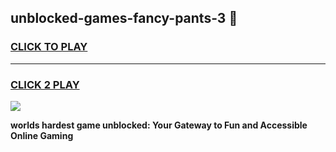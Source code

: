 
## unblocked-games-fancy-pants-3 👋
<h3>
<a href="https://premium.freeplayer.one?title=unblocked-games-fancy-pants-3&ref=14F">CLICK TO PLAY</a></h3>
<hr>

<h3>
<a href="https://premium.freeplayer.one?title=unblocked-games-fancy-pants-3&ref=14F">CLICK 2 PLAY</a>
  
</h3>

<a href="https://premium.freeplayer.one?title=unblocked-games-fancy-pants-3&ref=12F/"><img src="https://clearcache.store/games.png"></a>


**worlds hardest game unblocked: Your Gateway to Fun and Accessible Online Gaming**
